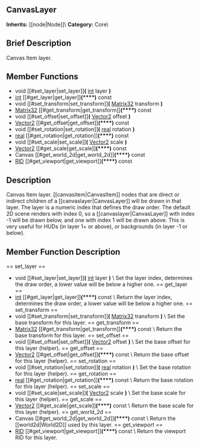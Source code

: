##  CanvasLayer  
**Inherits:** [[node|Node]]\\
**Category:** Core\\
##  Brief Description  
Canvas Item layer.
##  Member Functions 
  * void [[#set_layer|set_layer]]**(** [int](class_int) layer **)**
  * [int](class_int) [[#get_layer|get_layer]]**(****)** const
  * void [[#set_transform|set_transform]]**(** [Matrix32](class_matrix32) transform **)**
  * [Matrix32](class_matrix32) [[#get_transform|get_transform]]**(****)** const
  * void [[#set_offset|set_offset]]**(** [Vector2](class_vector2) offset **)**
  * [Vector2](class_vector2) [[#get_offset|get_offset]]**(****)** const
  * void [[#set_rotation|set_rotation]]**(** [real](class_real) rotation **)**
  * [real](class_real) [[#get_rotation|get_rotation]]**(****)** const
  * void [[#set_scale|set_scale]]**(** [Vector2](class_vector2) scale **)**
  * [Vector2](class_vector2) [[#get_scale|get_scale]]**(****)** const
  * Canvas [[#get_world_2d|get_world_2d]]**(****)** const
  * [RID](class_rid) [[#get_viewport|get_viewport]]**(****)** const
##  Description  
Canvas Item layer. [[canvasitem|CanvasItem]] nodes that are direct or indirect children of a [[canvaslayer|CanvasLayer]] will be drawn in that layer. The layer is a numeric index that defines the draw order. The default 2D scene renders with index 0, so a [[canvaslayer|CanvasLayer]] with index -1 will be drawn below, and one with index 1 will be drawn above. This is very useful for HUDs (in layer 1+ or above), or backgrounds (in layer -1 or below).
##  Member Function Description  
==  set_layer  ==
  * void [[#set_layer|set_layer]]**(** [int](class_int) layer **)**
\\
Set the layer index, determines the draw order, a lower value will be below a higher one.
==  get_layer  ==
  * [int](class_int) [[#get_layer|get_layer]]**(****)** const
\\
Return the layer index, determines the draw order, a lower value will be below a higher one.
==  set_transform  ==
  * void [[#set_transform|set_transform]]**(** [Matrix32](class_matrix32) transform **)**
\\
Set the base transform for this layer.
==  get_transform  ==
  * [Matrix32](class_matrix32) [[#get_transform|get_transform]]**(****)** const
\\
Return the base transform for this layer.
==  set_offset  ==
  * void [[#set_offset|set_offset]]**(** [Vector2](class_vector2) offset **)**
\\
Set the base offset for this layer (helper).
==  get_offset  ==
  * [Vector2](class_vector2) [[#get_offset|get_offset]]**(****)** const
\\
Return the base offset for this layer (helper).
==  set_rotation  ==
  * void [[#set_rotation|set_rotation]]**(** [real](class_real) rotation **)**
\\
Set the base rotation for this layer (helper).
==  get_rotation  ==
  * [real](class_real) [[#get_rotation|get_rotation]]**(****)** const
\\
Return the base rotation for this layer (helper).
==  set_scale  ==
  * void [[#set_scale|set_scale]]**(** [Vector2](class_vector2) scale **)**
\\
Set the base scale for this layer (helper).
==  get_scale  ==
  * [Vector2](class_vector2) [[#get_scale|get_scale]]**(****)** const
\\
Return the base scale for this layer (helper).
==  get_world_2d  ==
  * Canvas [[#get_world_2d|get_world_2d]]**(****)** const
\\
Return the [[world2d|World2D]] used by this layer.
==  get_viewport  ==
  * [RID](class_rid) [[#get_viewport|get_viewport]]**(****)** const
\\
Return the viewport RID for this layer.
